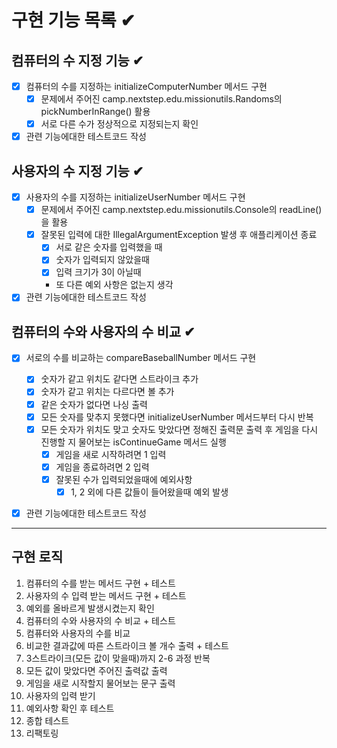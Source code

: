 #  구현 기능 목록 ✔

## 컴퓨터의 수 지정 기능 ✔
- [x] 컴퓨터의 수를 지정하는 initializeComputerNumber 메서드 구현
  - [x] 문제에서 주어진 camp.nextstep.edu.missionutils.Randoms의 pickNumberInRange() 활용
  - [x] 서로 다른 수가 정상적으로 지정되는지 확인
- [x] 관련 기능에대한 테스트코드 작성
## 사용자의 수 지정 기능 ✔
- [x] 사용자의 수를 지정하는 initializeUserNumber 메서드 구현
  - [x] 문제에서 주어진 camp.nextstep.edu.missionutils.Console의 readLine()을 활용
  - [x] 잘못된 입력에 대한 IllegalArgumentException 발생 후 애플리케이션 종료
    - [x] 서로 같은 숫자를 입력했을 때
    - [x] 숫자가 입력되지 않았을때
    - [x] 입력 크기가 3이 아닐때
    - 또 다른 예외 사항은 없는지 생각
- [x] 관련 기능에대한 테스트코드 작성
## 컴퓨터의 수와 사용자의 수 비교 ✔
 - [x] 서로의 수를 비교하는 compareBaseballNumber 메서드 구현 
   - [x] 숫자가 같고 위치도 같다면 스트라이크 추가
   - [x] 숫자가 같고 위치는 다르다면 볼 추가
   - [x] 같은 숫자가 없다면 나싱 출력
   - [x] 모든 숫자를 맞추지 못했다면 initializeUserNumber 메서드부터 다시 반복
   - [x] 모든 숫자가 위치도 맞고 숫자도 맞았다면 정해진 출력문 출력 후 게임을 다시 진행할 지 물어보는 isContinueGame 메서드 실행
     - [x] 게임을 새로 시작하려면 1 입력
     - [x] 게임을 종료하려면 2 입력
     - [x] 잘못된 수가 입력되었을때에 예외사항
       - [x] 1, 2 외에 다른 값들이 들어왔을때 예외 발생
 - [x] 관련 기능에대한 테스트코드 작성


---

## 구현 로직
1. 컴퓨터의 수를 받는 메서드 구현 + 테스트
2. 사용자의 수 입력 받는 메서드 구현 + 테스트
3. 예외를 올바르게 발생시켰는지 확인
4. 컴퓨터의 수와 사용자의 수 비교  + 테스트
5. 컴퓨터와 사용자의 수를 비교
6. 비교한 결과값에 따른 스트라이크 볼 개수 출력 + 테스트
7. 3스트라이크(모든 값이 맞을때)까지 2-6 과정 반복
8. 모든 값이 맞았다면 주어진 출력값 출력 
9. 게임을 새로 시작할지 물어보는 문구 출력
10. 사용자의 입력 받기 
11. 예외사항 확인 후 테스트
12. 종합 테스트
13. 리팩토링